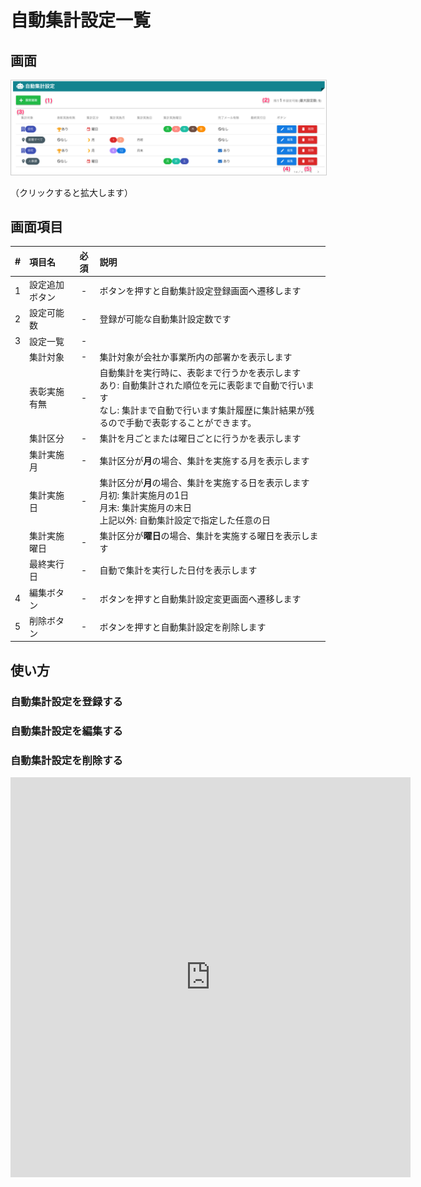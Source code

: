 # 自動集計設定一覧

## 画面
<a href="../../../images/autototal/1-1.png" data-lightbox="スクリーンショット" data-title="スクリーンショット">
    <img src="../../../images/autototal/1-1.png" style="border: solid 1px #ccc; width: 800px;" />
</a>

（クリックすると拡大します）


## 画面項目
|   #   | 項目名         | 必須  | 説明                                                                                                                                                                                                   |
| :---: | :------------- | :---: | :----------------------------------------------------------------------------------------------------------------------------------------------------------------------------------------------------- |
|   1   | 設定追加ボタン |   -   | ボタンを押すと自動集計設定登録画面へ遷移します                                                                                                                                                         |
|   2   | 設定可能数     |   -   | 登録が可能な自動集計設定数です                                                                                                                                                                         |
|   3   | 設定一覧       |   -   |                                                                                                                                                                                                        |
|       | 集計対象       |   -   | 集計対象が会社か事業所内の部署かを表示します                                                                                                                                                           |
|       | 表彰実施有無   |   -   | 自動集計を実行時に、表彰まで行うかを表示します<br>あり: 自動集計された順位を元に表彰まで自動で行います<br>なし: 集計まで自動で行います集計履歴に集計結果が残るので手動で表彰することができます。 |
|       | 集計区分       |   -   | 集計を月ごとまたは曜日ごとに行うかを表示します                                                                                                                                                                                                       |
|       | 集計実施月     |   -   | 集計区分が**月**の場合、集計を実施する月を表示します                                                                                                                                                                                                      |
|       | 集計実施日     |   -   | 集計区分が**月**の場合、集計を実施する日を表示します<br>月初: 集計実施月の1日<br>月末: 集計実施月の末日<br>上記以外: 自動集計設定で指定した任意の日                                                                                                                                                                                                       |
|       | 集計実施曜日   |   -   | 集計区分が**曜日**の場合、集計を実施する曜日を表示します                                                                                                                                                                                                        |
|       | 最終実行日     |   -   | 自動で集計を実行した日付を表示します                                                                                                                                                                                                       |
|   4   | 編集ボタン     |   -   | ボタンを押すと自動集計設定変更画面へ遷移します                                                                                                                                                                                                       |
|   5   | 削除ボタン     |   -   | ボタンを押すと自動集計設定を削除します                                                                                                                                                                                                        |


## 使い方

### 自動集計設定を登録する

### 自動集計設定を編集する

### 自動集計設定を削除する
<iframe src="https://scribehow.com/embed/__zAKwB863QNuzvTWkUd4Xsw" width="640" height="640" allowfullscreen frameborder="0"></iframe>

